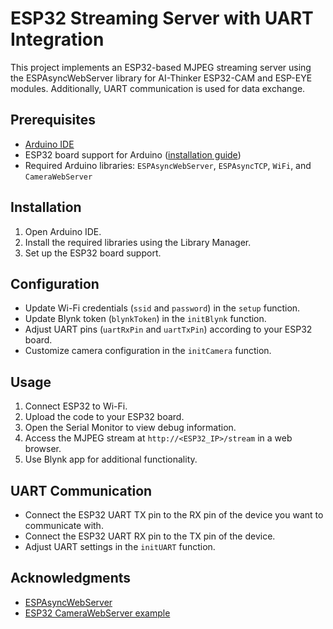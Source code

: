 # ESP32 Streaming Server with UART Integration

This project implements an ESP32-based MJPEG streaming server using the ESPAsyncWebServer library for AI-Thinker ESP32-CAM and ESP-EYE modules. Additionally, UART communication is used for data exchange.

## Prerequisites

- [Arduino IDE](https://www.arduino.cc/en/software)
- ESP32 board support for Arduino ([installation guide](https://github.com/espressif/arduino-esp32))
- Required Arduino libraries: `ESPAsyncWebServer`, `ESPAsyncTCP`, `WiFi`, and `CameraWebServer`

## Installation

1. Open Arduino IDE.
2. Install the required libraries using the Library Manager.
3. Set up the ESP32 board support.

## Configuration

- Update Wi-Fi credentials (`ssid` and `password`) in the `setup` function.
- Update Blynk token (`blynkToken`) in the `initBlynk` function.
- Adjust UART pins (`uartRxPin` and `uartTxPin`) according to your ESP32 board.
- Customize camera configuration in the `initCamera` function.

## Usage

1. Connect ESP32 to Wi-Fi.
2. Upload the code to your ESP32 board.
3. Open the Serial Monitor to view debug information.
4. Access the MJPEG stream at `http://<ESP32_IP>/stream` in a web browser.
5. Use Blynk app for additional functionality.

## UART Communication

- Connect the ESP32 UART TX pin to the RX pin of the device you want to communicate with.
- Connect the ESP32 UART RX pin to the TX pin of the device.
- Adjust UART settings in the `initUART` function.

## Acknowledgments

- [ESPAsyncWebServer](https://github.com/me-no-dev/ESPAsyncWebServer)
- [ESP32 CameraWebServer example](https://github.com/espressif/esp32-camera)
